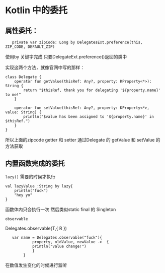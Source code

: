 # Kotlin 中的委托

## 属性委托：
````
   private var zipCode: Long by DelegatesExt.preference(this, ZIP_CODE, DEFAULT_ZIP)
````
使用by 关键字完成 只要DelegateExt.preference()返回的类中

实现这两个方法，就像官网中写的那样：
````
class Delegate {
    operator fun getValue(thisRef: Any?, property: KProperty<*>): String {
        return "$thisRef, thank you for delegating '${property.name}' to me!"
    }

    operator fun setValue(thisRef: Any?, property: KProperty<*>, value: String) {
        println("$value has been assigned to '${property.name}' in $thisRef.")
    }
}
````

所以上面的zipcode getter 和 setter 通过Delegate 的 getValue 和 setValue 的方法获取

## 内置函数完成的委托
``lazy()``
需要的时候才执行
````
val lazyValue :String by lazy{
    println("fuck")
    "hey yo"
}
````

函数体内只会执行一次 然后类似static final 的 Singleton

``observable``

Delegates.observable(T,{
    R
})

````
   var name = Delegates.observable("fuck"){
            property, oldValue, newValue ->  {
            println("value change!")
            }
        }
````

在数值发生变化的时候进行监听